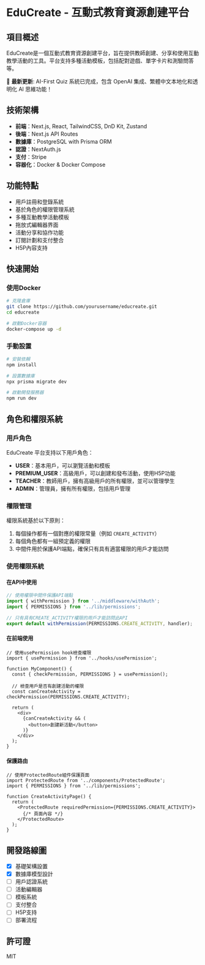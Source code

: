 # EduCreate - 互動式教育資源創建平台

## 項目概述

EduCreate是一個互動式教育資源創建平台，旨在提供教師創建、分享和使用互動教學活動的工具。平台支持多種活動模板，包括配對遊戲、單字卡片和測驗問答等。

🎉 **最新更新**: AI-First Quiz 系統已完成，包含 OpenAI 集成、繁體中文本地化和透明化 AI 思維功能！

## 技術架構

- **前端**：Next.js, React, TailwindCSS, DnD Kit, Zustand
- **後端**：Next.js API Routes
- **數據庫**：PostgreSQL with Prisma ORM
- **認證**：NextAuth.js
- **支付**：Stripe
- **容器化**：Docker & Docker Compose

## 功能特點

- 用戶註冊和登錄系統
- 基於角色的權限管理系統
- 多種互動教學活動模板
- 拖放式編輯器界面
- 活動分享和協作功能
- 訂閱計劃和支付整合
- H5P內容支持

## 快速開始

### 使用Docker

```bash
# 克隆倉庫
git clone https://github.com/yourusername/educreate.git
cd educreate

# 啟動Docker容器
docker-compose up -d
```

### 手動設置

```bash
# 安裝依賴
npm install

# 設置數據庫
npx prisma migrate dev

# 啟動開發服務器
npm run dev
```

## 角色和權限系統

### 用戶角色

EduCreate 平台支持以下用戶角色：

- **USER**：基本用戶，可以瀏覽活動和模板
- **PREMIUM_USER**：高級用戶，可以創建和發布活動，使用H5P功能
- **TEACHER**：教師用戶，擁有高級用戶的所有權限，並可以管理學生
- **ADMIN**：管理員，擁有所有權限，包括用戶管理

### 權限管理

權限系統基於以下原則：

1. 每個操作都有一個對應的權限常量（例如 `CREATE_ACTIVITY`）
2. 每個角色都有一組預定義的權限
3. 中間件用於保護API端點，確保只有具有適當權限的用戶才能訪問

### 使用權限系統

#### 在API中使用

```typescript
// 使用權限中間件保護API端點
import { withPermission } from '../middleware/withAuth';
import { PERMISSIONS } from '../lib/permissions';

// 只有具有CREATE_ACTIVITY權限的用戶才能訪問此API
export default withPermission(PERMISSIONS.CREATE_ACTIVITY, handler);
```

#### 在前端使用

```tsx
// 使用usePermission hook檢查權限
import { usePermission } from '../hooks/usePermission';

function MyComponent() {
  const { checkPermission, PERMISSIONS } = usePermission();
  
  // 檢查用戶是否有創建活動的權限
  const canCreateActivity = checkPermission(PERMISSIONS.CREATE_ACTIVITY);
  
  return (
    <div>
      {canCreateActivity && (
        <button>創建新活動</button>
      )}
    </div>
  );
}
```

#### 保護路由

```tsx
// 使用ProtectedRoute組件保護頁面
import ProtectedRoute from '../components/ProtectedRoute';
import { PERMISSIONS } from '../lib/permissions';

function CreateActivityPage() {
  return (
    <ProtectedRoute requiredPermission={PERMISSIONS.CREATE_ACTIVITY}>
      {/* 頁面內容 */}
    </ProtectedRoute>
  );
}
```

## 開發路線圖

- [x] 基礎架構設置
- [x] 數據庫模型設計
- [ ] 用戶認證系統
- [ ] 活動編輯器
- [ ] 模板系統
- [ ] 支付整合
- [ ] H5P支持
- [ ] 部署流程

## 許可證

MIT